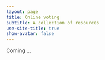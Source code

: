 ```yaml
---
layout: page
title: Online voting
subtitle: A collection of resources
use-site-title: true
show-avatar: false
---
```

Coming ...